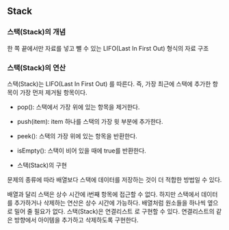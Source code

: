 ## Stack

### 스택(Stack)의 개념
한 쪽 끝에서만 자료를 넣고 뺄 수 있는 LIFO(Last In First Out) 형식의 자료 구조

### 스택(Stack)의 연산
스택(Stack)는 LIFO(Last In First Out) 를 따른다. 즉, 가장 최근에 스택에 추가한 항목이 가장 먼저 제거될 항목이다.

- pop(): 스택에서 가장 위에 있는 항목을 제거한다.

- push(item): item 하나를 스택의 가장 윗 부분에 추가한다.

- peek(): 스택의 가장 위에 있는 항목을 반환한다.

- isEmpty(): 스택이 비어 있을 때에 true를 반환한다.

- 스택(Stack)의 구현

  

문제의 종류에 따라 배열보다 스택에 데이터를 저장하는 것이 더 적합한 방법일 수 있다.

배열과 달리 스택은 상수 시간에 i번째 항목에 접근할 수 없다.
하지만 스택에서 데이터를 추가하거나 삭제하는 연산은 상수 시간에 가능하다.
배열처럼 원소들을 하나씩 옆으로 밀어 줄 필요가 없다.
스택(Stack)은 연결리스트 로 구현할 수 있다. 연결리스트의 같은 방향에서 아이템을 추가하고 삭제하도록 구현한다.
